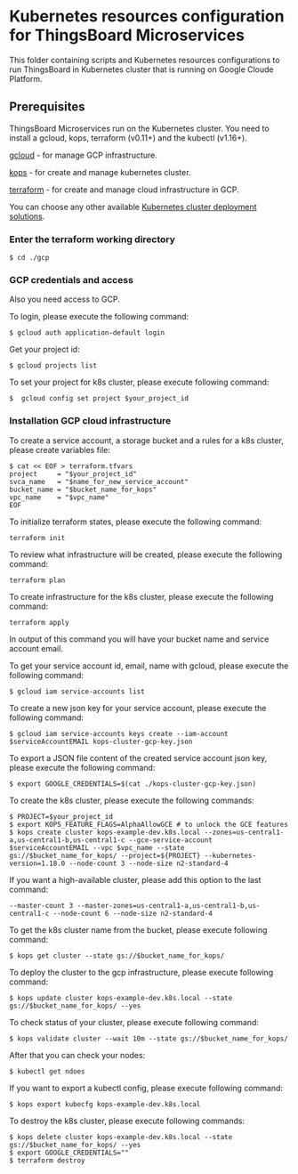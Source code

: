 # Kubernetes resources configuration for ThingsBoard Microservices

This folder containing scripts and Kubernetes resources configurations to run ThingsBoard in Kubernetes cluster that is running on Google Cloude Platform.

## Prerequisites

ThingsBoard Microservices run on the Kubernetes cluster.
You need to install a gcloud, kops, terraform (v0.11+) and the kubectl (v1.16+).

[gcloud](https://cloud.google.com/sdk/gcloud) - for manage GCP infrastructure.

[kops](https://github.com/kubernetes/kops) - for create and manage kubernetes cluster.

[terraform](https://www.terraform.io/) - for create and manage cloud infrastructure in GCP.

You can choose any other available [Kubernetes cluster deployment solutions](https://kubernetes.io/docs/setup/pick-right-solution/).

### Enter the terraform working directory

`
$ cd ./gcp
`

### GCP credentials and access
Also you need access to GCP.

To login, please execute the following command:

`
$ gcloud auth application-default login
`

Get your project id:

`
$ gcloud projects list
`

To set your project for k8s cluster, please execute following command:

`
$  gcloud config set project $your_project_id
`

### Installation GCP cloud infrastructure
To create a service account, a storage bucket and a rules for a k8s cluster, please create variables file:

```
$ cat << EOF > terraform.tfvars
project     = "$your_project_id"
svca_name   = "$name_for_new_service_account"
bucket_name = "$bucket_name_for_kops"
vpc_name    = "$vpc_name"
EOF
```

To initialize terraform states, please execute the following command:

`
terraform init
`

To review what infrastructure will be created, please execute the following command:

`
terraform plan
`

To create infrastructure for the k8s cluster, please execute the following command:

`
terraform apply
`

In output of this command you will have your bucket name and service account email.

To get your service account id, email, name with gcloud, please execute the following command:

`
$ gcloud iam service-accounts list
` 

To create a new json key for your service account, please execute the following command:

`
$ gcloud iam service-accounts keys create --iam-account $serviceAccountEMAIL kops-cluster-gcp-key.json
`

To export a JSON file content of the created service account json key, please execute the following command:

`
$ export GOOGLE_CREDENTIALS=$(cat ./kops-cluster-gcp-key.json)
`

To create the k8s cluster, please execute the following commands:

```
$ PROJECT=$your_project_id
$ export KOPS_FEATURE_FLAGS=AlphaAllowGCE # to unlock the GCE features
$ kops create cluster kops-example-dev.k8s.local --zones=us-central1-a,us-central1-b,us-central1-c --gce-service-account $serviceAccountEMAIL --vpc $vpc_name --state gs://$bucket_name_for_kops/ --project=${PROJECT} --kubernetes-version=1.18.0 --node-count 3 --node-size n2-standard-4
```

If you want a high-available cluster, please add this option to the last command:

`
--master-count 3
--master-zones=us-central1-a,us-central1-b,us-central1-c
--node-count 6
--node-size n2-standard-4
`

To get the k8s cluster name from the bucket, please execute following command:

`
$ kops get cluster --state gs://$bucket_name_for_kops/
`

To deploy the cluster to the gcp infrastructure, please execute following command:

`
$ kops update cluster kops-example-dev.k8s.local --state gs://$bucket_name_for_kops/ --yes
`

To check status of your cluster, please execute following command:

`
$ kops validate cluster --wait 10m --state gs://$bucket_name_for_kops/
`

After that you can check your nodes:

`
$ kubectl get ndoes
`

If you want to export a kubectl config, please execute following command:

`
$ kops export kubecfg kops-example-dev.k8s.local
`

To destroy the k8s cluster, please execute following commands:

```
$ kops delete cluster kops-example-dev.k8s.local --state gs://$bucket_name_for_kops/ --yes
$ export GOOGLE_CREDENTIALS=""
$ terraform destroy
```